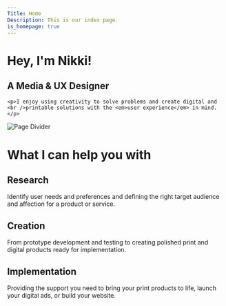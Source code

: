 ```yaml
---
Title: Home
Description: This is our index page.
is_homepage: true
---
```


<div class="intro">
    <h1 class="slogan-headline"> Hey, I'm Nikki! </h1>
    <h2 class="slogan"> A Media & UX Designer </h2>

    <p>I enjoy using creativity to solve problems and create digital and  
    <br />printable solutions with the <em>user experience</em> in mind.</p>
</div>

<img src="image/pagedivider.png" alt="Page Divider" class="page-divider">

<h1 class="slogan-headline"> What I can help you with </h1>

<div class="icon-container">
  <div class="icon-item">
    <span class="fas fa-user-edit"></span>
    <h2 class="slogan"> Research </h2>
    <span>Identify user needs and preferences and defining the right target audience and affection for a product or service.</span>
  </div>
  <div class="icon-item">
    <span class="fas fa-drafting-compass"></span>
    <h2 class="slogan"> Creation </h2>
    <span>From prototype development and testing to creating polished print and digital products ready for implementation.</span>
  </div>
  <div class="icon-item">
    <span class="fas fa-laptop-code"></span>
    <h2 class="slogan"> Implementation </h2>
    <span>Providing the support you need to bring your print products to life, launch your digital ads, or build your website.</span>
  </div>
</div>